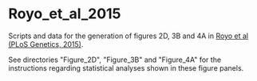 # Royo_et_al_2015
Scripts and data for the generation of figures 2D, 3B and 4A in [Royo et al (PLoS Genetics, 2015)](https://journals.plos.org/plosgenetics/article?id=10.1371/journal.pgen.1005461 "Open-access article on journal's website").

See directories "Figure_2D", "Figure_3B" and "Figure_4A" for the instructions regarding statistical analyses shown in these figure panels.
